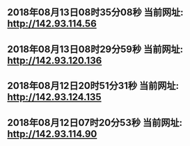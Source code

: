 ## 2018年08月13日08时35分08秒 当前网址: http://142.93.114.56
## 2018年08月13日08时29分59秒 当前网址: http://142.93.120.136
## 2018年08月12日20时51分31秒 当前网址: http://142.93.124.135
## 2018年08月12日07时20分53秒 当前网址: http://142.93.114.90
